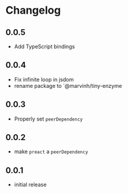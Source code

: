 # Changelog

## 0.0.5

* Add TypeScript bindings

## 0.0.4

* Fix infinite loop in jsdom
* rename package to `@marvinh/tiny-enzyme

## 0.0.3

* Properly set `peerDependency`

## 0.0.2

* make `preact` a `peerDependency`

## 0.0.1

* initial release
